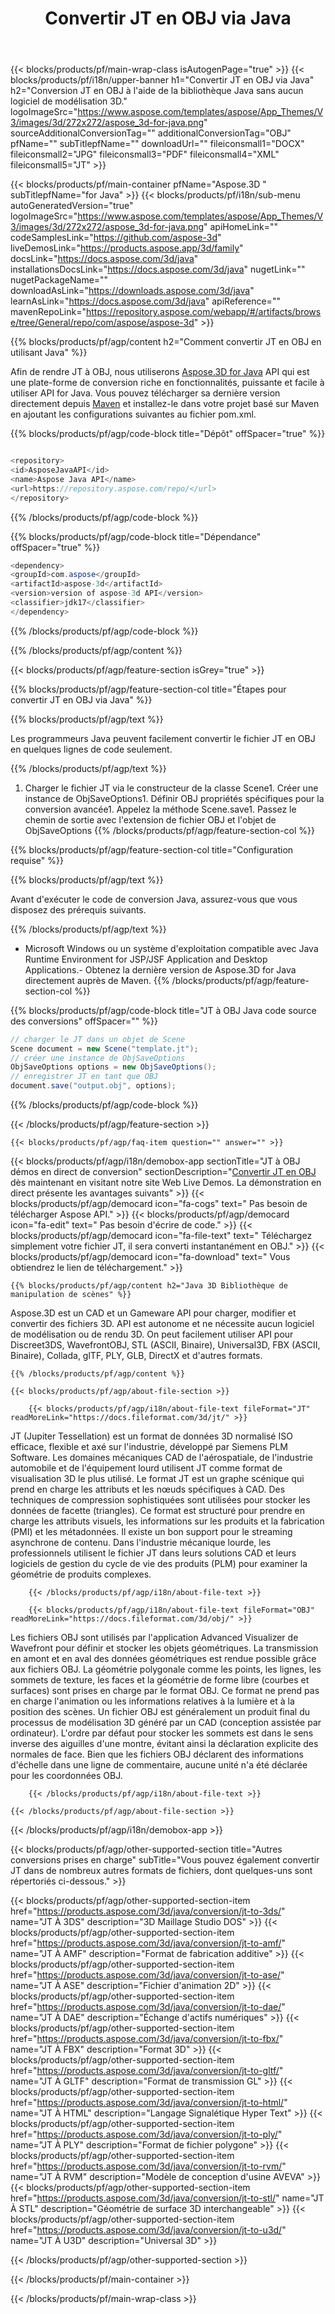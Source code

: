 ﻿---
title: Convertir JT en OBJ via Java 
weight: 3530
url: /fr/java/conversion/jt-to-obj/ 
description: Exemple de code de conversion Java pour le format JT vers le fichier OBJ. Utilisez cet exemple de code pour convertir JT en OBJ dans n'importe quelle application Web ou de bureau Java.
---
{{< blocks/products/pf/main-wrap-class isAutogenPage="true" >}}
{{< blocks/products/pf/i18n/upper-banner h1="Convertir JT en OBJ via Java" h2="Conversion JT en OBJ à l\'aide de la bibliothèque Java sans aucun logiciel de modélisation 3D." logoImageSrc="https://www.aspose.com/templates/aspose/App_Themes/V3/images/3d/272x272/aspose_3d-for-java.png" sourceAdditionalConversionTag="" additionalConversionTag="OBJ" pfName="" subTitlepfName="" downloadUrl="" fileiconsmall1="DOCX" fileiconsmall2="JPG" fileiconsmall3="PDF" fileiconsmall4="XML" fileiconsmall5="JT" >}}

{{< blocks/products/pf/main-container pfName="Aspose.3D " subTitlepfName="for Java" >}}
{{< blocks/products/pf/i18n/sub-menu autoGeneratedVersion="true" logoImageSrc="https://www.aspose.com/templates/aspose/App_Themes/V3/images/3d/272x272/aspose_3d-for-java.png" apiHomeLink="" codeSamplesLink="https://github.com/aspose-3d" liveDemosLink="https://products.aspose.app/3d/family" docsLink="https://docs.aspose.com/3d/java" installationsDocsLink="https://docs.aspose.com/3d/java" nugetLink="" nugetPackageName="" downloadAsLink="https://downloads.aspose.com/3d/java" learnAsLink="https://docs.aspose.com/3d/java" apiReference="" mavenRepoLink="https://repository.aspose.com/webapp/#/artifacts/browse/tree/General/repo/com/aspose/aspose-3d" >}}

{{% blocks/products/pf/agp/content h2="Comment convertir JT en OBJ en utilisant Java" %}}

 Afin de rendre JT à OBJ, nous utiliserons
 [Aspose.3D for Java](https://products.aspose.com/3d/java) 
 API qui est une plate-forme de conversion riche en fonctionnalités, puissante et facile à utiliser API for Java. Vous pouvez télécharger sa dernière version directement depuis
 [Maven](https://repository.aspose.com/webapp/#/artifacts/browse/tree/General/repo/com/aspose/aspose-3d) 
 et installez-le dans votre projet basé sur Maven en ajoutant les configurations suivantes au fichier pom.xml.

{{% blocks/products/pf/agp/code-block title="Dépôt" offSpacer="true" %}}

```cs

<repository>
<id>AsposeJavaAPI</id>
<name>Aspose Java API</name>
<url>https://repository.aspose.com/repo/</url>
</repository>


```

{{% /blocks/products/pf/agp/code-block %}}

{{% blocks/products/pf/agp/code-block title="Dépendance" offSpacer="true" %}}

```cs
<dependency>
<groupId>com.aspose</groupId>
<artifactId>aspose-3d</artifactId>
<version>version of aspose-3d API</version>
<classifier>jdk17</classifier>
</dependency>


```

{{% /blocks/products/pf/agp/code-block %}}

{{% /blocks/products/pf/agp/content %}}

{{< blocks/products/pf/agp/feature-section isGrey="true" >}}

{{% blocks/products/pf/agp/feature-section-col title="Étapes pour convertir JT en OBJ via Java" %}}

{{% blocks/products/pf/agp/text %}}

 Les programmeurs Java peuvent facilement convertir le fichier JT en OBJ en quelques lignes de code seulement.

{{% /blocks/products/pf/agp/text %}}

1. Charger le fichier JT via le constructeur de la classe Scene1. Créer une instance de ObjSaveOptions1. Définir OBJ propriétés spécifiques pour la conversion avancée1. Appelez la méthode Scene.save1. Passez le chemin de sortie avec l'extension de fichier OBJ et l'objet de ObjSaveOptions
{{% /blocks/products/pf/agp/feature-section-col %}}

{{% blocks/products/pf/agp/feature-section-col title="Configuration requise" %}}

{{% blocks/products/pf/agp/text %}}

 Avant d'exécuter le code de conversion Java, assurez-vous que vous disposez des prérequis suivants.

{{% /blocks/products/pf/agp/text %}}

- Microsoft Windows ou un système d'exploitation compatible avec Java Runtime Environment for JSP/JSF Application and Desktop Applications.- Obtenez la dernière version de Aspose.3D for Java directement auprès de Maven.
{{% /blocks/products/pf/agp/feature-section-col %}}

{{% blocks/products/pf/agp/code-block title="JT à OBJ Java code source des conversions" offSpacer="" %}}

```cs
// charger le JT dans un objet de Scene 
Scene document = new Scene("template.jt");
// créer une instance de ObjSaveOptions 
ObjSaveOptions options = new ObjSaveOptions();
// enregistrer JT en tant que OBJ 
document.save("output.obj", options);   


```

{{% /blocks/products/pf/agp/code-block %}}

{{< /blocks/products/pf/agp/feature-section >}}

    {{< blocks/products/pf/agp/faq-item question="" answer="" >}}
 

<!-- aboutfile Starts -->

{{< blocks/products/pf/agp/i18n/demobox-app sectionTitle="JT à OBJ démos en direct de conversion" sectionDescription="[Convertir JT en OBJ](https://products.aspose.app/3d/conversion/jt-to-obj) dès maintenant en visitant notre site Web Live Demos. La démonstration en direct présente les avantages suivants" >}}
        {{< blocks/products/pf/agp/democard icon="fa-cogs" text=" Pas besoin de télécharger Aspose API." >}}
        {{< blocks/products/pf/agp/democard icon="fa-edit" text=" Pas besoin d\'écrire de code." >}}
        {{< blocks/products/pf/agp/democard icon="fa-file-text" text=" Téléchargez simplement votre fichier JT, il sera converti instantanément en OBJ." >}}
        {{< blocks/products/pf/agp/democard icon="fa-download" text=" Vous obtiendrez le lien de téléchargement." >}}

    {{% blocks/products/pf/agp/content h2="Java 3D Bibliothèque de manipulation de scènes" %}}

 Aspose.3D est un CAD et un Gameware API pour charger, modifier et convertir des fichiers 3D. API est autonome et ne nécessite aucun logiciel de modélisation ou de rendu 3D. On peut facilement utiliser API pour Discreet3DS, WavefrontOBJ, STL (ASCII, Binaire), Universal3D, FBX (ASCII, Binaire), Collada, glTF, PLY, GLB, DirectX et d'autres formats. 



    {{% /blocks/products/pf/agp/content %}}

    {{< blocks/products/pf/agp/about-file-section >}}

        {{< blocks/products/pf/agp/i18n/about-file-text fileFormat="JT" readMoreLink="https://docs.fileformat.com/3d/jt/" >}}

JT (Jupiter Tessellation) est un format de données 3D normalisé ISO efficace, flexible et axé sur l'industrie, développé par Siemens PLM Software. Les domaines mécaniques CAD de l'aérospatiale, de l'industrie automobile et de l'équipement lourd utilisent JT comme format de visualisation 3D le plus utilisé. Le format JT est un graphe scénique qui prend en charge les attributs et les nœuds spécifiques à CAD. Des techniques de compression sophistiquées sont utilisées pour stocker les données de facette (triangles). Ce format est structuré pour prendre en charge les attributs visuels, les informations sur les produits et la fabrication (PMI) et les métadonnées. Il existe un bon support pour le streaming asynchrone de contenu. Dans l'industrie mécanique lourde, les professionnels utilisent le fichier JT dans leurs solutions CAD et leurs logiciels de gestion du cycle de vie des produits (PLM) pour examiner la géométrie de produits complexes.


        {{< /blocks/products/pf/agp/i18n/about-file-text >}}

        {{< blocks/products/pf/agp/i18n/about-file-text fileFormat="OBJ" readMoreLink="https://docs.fileformat.com/3d/obj/" >}}

Les fichiers OBJ sont utilisés par l'application Advanced Visualizer de Wavefront pour définir et stocker les objets géométriques. La transmission en amont et en aval des données géométriques est rendue possible grâce aux fichiers OBJ. La géométrie polygonale comme les points, les lignes, les sommets de texture, les faces et la géométrie de forme libre (courbes et surfaces) sont prises en charge par le format OBJ. Ce format ne prend pas en charge l'animation ou les informations relatives à la lumière et à la position des scènes. Un fichier OBJ est généralement un produit final du processus de modélisation 3D généré par un CAD (conception assistée par ordinateur). L'ordre par défaut pour stocker les sommets est dans le sens inverse des aiguilles d'une montre, évitant ainsi la déclaration explicite des normales de face. Bien que les fichiers OBJ déclarent des informations d'échelle dans une ligne de commentaire, aucune unité n'a été déclarée pour les coordonnées OBJ.


        {{< /blocks/products/pf/agp/i18n/about-file-text >}}

    {{< /blocks/products/pf/agp/about-file-section >}}

{{< /blocks/products/pf/agp/i18n/demobox-app >}}

<!-- aboutfile Ends -->

{{< blocks/products/pf/agp/other-supported-section title="Autres conversions prises en charge" subTitle="Vous pouvez également convertir JT dans de nombreux autres formats de fichiers, dont quelques-uns sont répertoriés ci-dessous." >}}

{{< blocks/products/pf/agp/other-supported-section-item href="https://products.aspose.com/3d/java/conversion/jt-to-3ds/" name="JT À 3DS" description="3D Maillage Studio DOS" >}}
{{< blocks/products/pf/agp/other-supported-section-item href="https://products.aspose.com/3d/java/conversion/jt-to-amf/" name="JT À AMF" description="Format de fabrication additive" >}}
{{< blocks/products/pf/agp/other-supported-section-item href="https://products.aspose.com/3d/java/conversion/jt-to-ase/" name="JT À ASE" description="Fichier d\'animation 2D" >}}
{{< blocks/products/pf/agp/other-supported-section-item href="https://products.aspose.com/3d/java/conversion/jt-to-dae/" name="JT À DAE" description="Échange d\'actifs numériques" >}}
{{< blocks/products/pf/agp/other-supported-section-item href="https://products.aspose.com/3d/java/conversion/jt-to-fbx/" name="JT À FBX" description="Format 3D" >}}
{{< blocks/products/pf/agp/other-supported-section-item href="https://products.aspose.com/3d/java/conversion/jt-to-gltf/" name="JT À GLTF" description="Format de transmission GL" >}}
{{< blocks/products/pf/agp/other-supported-section-item href="https://products.aspose.com/3d/java/conversion/jt-to-html/" name="JT À HTML" description="Langage Signalétique Hyper Text" >}}
{{< blocks/products/pf/agp/other-supported-section-item href="https://products.aspose.com/3d/java/conversion/jt-to-ply/" name="JT À PLY" description="Format de fichier polygone" >}}
{{< blocks/products/pf/agp/other-supported-section-item href="https://products.aspose.com/3d/java/conversion/jt-to-rvm/" name="JT À RVM" description="Modèle de conception d\'usine AVEVA" >}}
{{< blocks/products/pf/agp/other-supported-section-item href="https://products.aspose.com/3d/java/conversion/jt-to-stl/" name="JT À STL" description="Géométrie de surface 3D interchangeable" >}}
{{< blocks/products/pf/agp/other-supported-section-item href="https://products.aspose.com/3d/java/conversion/jt-to-u3d/" name="JT À U3D" description="Universal 3D" >}}

{{< /blocks/products/pf/agp/other-supported-section >}}

{{< /blocks/products/pf/main-container >}}
    
{{< /blocks/products/pf/main-wrap-class >}}